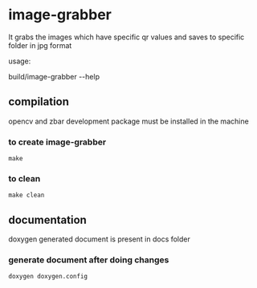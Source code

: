 # image-grabber

It grabs the images which have specific qr values and saves to specific folder in jpg format


usage:

build/image-grabber --help

## compilation

opencv and zbar development package must be installed in the machine

### to create image-grabber

```
make
```

### to clean 

```
make clean
```


## documentation

doxygen generated document is present in docs folder


### generate document after doing changes

```
doxygen doxygen.config
```
